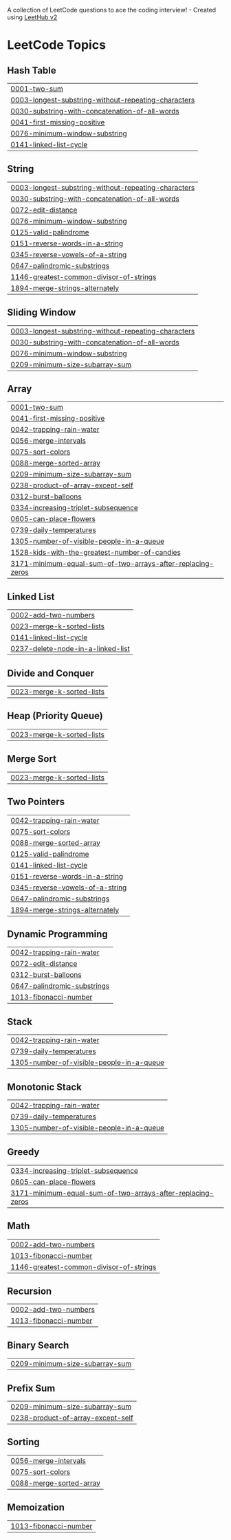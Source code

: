 A collection of LeetCode questions to ace the coding interview! - Created using [LeetHub v2](https://github.com/arunbhardwaj/LeetHub-2.0)
<!---LeetCode Topics Start-->
# LeetCode Topics
## Hash Table
|  |
| ------- |
| [0001-two-sum](https://github.com/NigelTanYong/Leetcode2025/tree/master/0001-two-sum) |
| [0003-longest-substring-without-repeating-characters](https://github.com/NigelTanYong/Leetcode2025/tree/master/0003-longest-substring-without-repeating-characters) |
| [0030-substring-with-concatenation-of-all-words](https://github.com/NigelTanYong/Leetcode2025/tree/master/0030-substring-with-concatenation-of-all-words) |
| [0041-first-missing-positive](https://github.com/NigelTanYong/Leetcode2025/tree/master/0041-first-missing-positive) |
| [0076-minimum-window-substring](https://github.com/NigelTanYong/Leetcode2025/tree/master/0076-minimum-window-substring) |
| [0141-linked-list-cycle](https://github.com/NigelTanYong/Leetcode2025/tree/master/0141-linked-list-cycle) |
## String
|  |
| ------- |
| [0003-longest-substring-without-repeating-characters](https://github.com/NigelTanYong/Leetcode2025/tree/master/0003-longest-substring-without-repeating-characters) |
| [0030-substring-with-concatenation-of-all-words](https://github.com/NigelTanYong/Leetcode2025/tree/master/0030-substring-with-concatenation-of-all-words) |
| [0072-edit-distance](https://github.com/NigelTanYong/Leetcode2025/tree/master/0072-edit-distance) |
| [0076-minimum-window-substring](https://github.com/NigelTanYong/Leetcode2025/tree/master/0076-minimum-window-substring) |
| [0125-valid-palindrome](https://github.com/NigelTanYong/Leetcode2025/tree/master/0125-valid-palindrome) |
| [0151-reverse-words-in-a-string](https://github.com/NigelTanYong/Leetcode2025/tree/master/0151-reverse-words-in-a-string) |
| [0345-reverse-vowels-of-a-string](https://github.com/NigelTanYong/Leetcode2025/tree/master/0345-reverse-vowels-of-a-string) |
| [0647-palindromic-substrings](https://github.com/NigelTanYong/Leetcode2025/tree/master/0647-palindromic-substrings) |
| [1146-greatest-common-divisor-of-strings](https://github.com/NigelTanYong/Leetcode2025/tree/master/1146-greatest-common-divisor-of-strings) |
| [1894-merge-strings-alternately](https://github.com/NigelTanYong/Leetcode2025/tree/master/1894-merge-strings-alternately) |
## Sliding Window
|  |
| ------- |
| [0003-longest-substring-without-repeating-characters](https://github.com/NigelTanYong/Leetcode2025/tree/master/0003-longest-substring-without-repeating-characters) |
| [0030-substring-with-concatenation-of-all-words](https://github.com/NigelTanYong/Leetcode2025/tree/master/0030-substring-with-concatenation-of-all-words) |
| [0076-minimum-window-substring](https://github.com/NigelTanYong/Leetcode2025/tree/master/0076-minimum-window-substring) |
| [0209-minimum-size-subarray-sum](https://github.com/NigelTanYong/Leetcode2025/tree/master/0209-minimum-size-subarray-sum) |
## Array
|  |
| ------- |
| [0001-two-sum](https://github.com/NigelTanYong/Leetcode2025/tree/master/0001-two-sum) |
| [0041-first-missing-positive](https://github.com/NigelTanYong/Leetcode2025/tree/master/0041-first-missing-positive) |
| [0042-trapping-rain-water](https://github.com/NigelTanYong/Leetcode2025/tree/master/0042-trapping-rain-water) |
| [0056-merge-intervals](https://github.com/NigelTanYong/Leetcode2025/tree/master/0056-merge-intervals) |
| [0075-sort-colors](https://github.com/NigelTanYong/Leetcode2025/tree/master/0075-sort-colors) |
| [0088-merge-sorted-array](https://github.com/NigelTanYong/Leetcode2025/tree/master/0088-merge-sorted-array) |
| [0209-minimum-size-subarray-sum](https://github.com/NigelTanYong/Leetcode2025/tree/master/0209-minimum-size-subarray-sum) |
| [0238-product-of-array-except-self](https://github.com/NigelTanYong/Leetcode2025/tree/master/0238-product-of-array-except-self) |
| [0312-burst-balloons](https://github.com/NigelTanYong/Leetcode2025/tree/master/0312-burst-balloons) |
| [0334-increasing-triplet-subsequence](https://github.com/NigelTanYong/Leetcode2025/tree/master/0334-increasing-triplet-subsequence) |
| [0605-can-place-flowers](https://github.com/NigelTanYong/Leetcode2025/tree/master/0605-can-place-flowers) |
| [0739-daily-temperatures](https://github.com/NigelTanYong/Leetcode2025/tree/master/0739-daily-temperatures) |
| [1305-number-of-visible-people-in-a-queue](https://github.com/NigelTanYong/Leetcode2025/tree/master/1305-number-of-visible-people-in-a-queue) |
| [1528-kids-with-the-greatest-number-of-candies](https://github.com/NigelTanYong/Leetcode2025/tree/master/1528-kids-with-the-greatest-number-of-candies) |
| [3171-minimum-equal-sum-of-two-arrays-after-replacing-zeros](https://github.com/NigelTanYong/Leetcode2025/tree/master/3171-minimum-equal-sum-of-two-arrays-after-replacing-zeros) |
## Linked List
|  |
| ------- |
| [0002-add-two-numbers](https://github.com/NigelTanYong/Leetcode2025/tree/master/0002-add-two-numbers) |
| [0023-merge-k-sorted-lists](https://github.com/NigelTanYong/Leetcode2025/tree/master/0023-merge-k-sorted-lists) |
| [0141-linked-list-cycle](https://github.com/NigelTanYong/Leetcode2025/tree/master/0141-linked-list-cycle) |
| [0237-delete-node-in-a-linked-list](https://github.com/NigelTanYong/Leetcode2025/tree/master/0237-delete-node-in-a-linked-list) |
## Divide and Conquer
|  |
| ------- |
| [0023-merge-k-sorted-lists](https://github.com/NigelTanYong/Leetcode2025/tree/master/0023-merge-k-sorted-lists) |
## Heap (Priority Queue)
|  |
| ------- |
| [0023-merge-k-sorted-lists](https://github.com/NigelTanYong/Leetcode2025/tree/master/0023-merge-k-sorted-lists) |
## Merge Sort
|  |
| ------- |
| [0023-merge-k-sorted-lists](https://github.com/NigelTanYong/Leetcode2025/tree/master/0023-merge-k-sorted-lists) |
## Two Pointers
|  |
| ------- |
| [0042-trapping-rain-water](https://github.com/NigelTanYong/Leetcode2025/tree/master/0042-trapping-rain-water) |
| [0075-sort-colors](https://github.com/NigelTanYong/Leetcode2025/tree/master/0075-sort-colors) |
| [0088-merge-sorted-array](https://github.com/NigelTanYong/Leetcode2025/tree/master/0088-merge-sorted-array) |
| [0125-valid-palindrome](https://github.com/NigelTanYong/Leetcode2025/tree/master/0125-valid-palindrome) |
| [0141-linked-list-cycle](https://github.com/NigelTanYong/Leetcode2025/tree/master/0141-linked-list-cycle) |
| [0151-reverse-words-in-a-string](https://github.com/NigelTanYong/Leetcode2025/tree/master/0151-reverse-words-in-a-string) |
| [0345-reverse-vowels-of-a-string](https://github.com/NigelTanYong/Leetcode2025/tree/master/0345-reverse-vowels-of-a-string) |
| [0647-palindromic-substrings](https://github.com/NigelTanYong/Leetcode2025/tree/master/0647-palindromic-substrings) |
| [1894-merge-strings-alternately](https://github.com/NigelTanYong/Leetcode2025/tree/master/1894-merge-strings-alternately) |
## Dynamic Programming
|  |
| ------- |
| [0042-trapping-rain-water](https://github.com/NigelTanYong/Leetcode2025/tree/master/0042-trapping-rain-water) |
| [0072-edit-distance](https://github.com/NigelTanYong/Leetcode2025/tree/master/0072-edit-distance) |
| [0312-burst-balloons](https://github.com/NigelTanYong/Leetcode2025/tree/master/0312-burst-balloons) |
| [0647-palindromic-substrings](https://github.com/NigelTanYong/Leetcode2025/tree/master/0647-palindromic-substrings) |
| [1013-fibonacci-number](https://github.com/NigelTanYong/Leetcode2025/tree/master/1013-fibonacci-number) |
## Stack
|  |
| ------- |
| [0042-trapping-rain-water](https://github.com/NigelTanYong/Leetcode2025/tree/master/0042-trapping-rain-water) |
| [0739-daily-temperatures](https://github.com/NigelTanYong/Leetcode2025/tree/master/0739-daily-temperatures) |
| [1305-number-of-visible-people-in-a-queue](https://github.com/NigelTanYong/Leetcode2025/tree/master/1305-number-of-visible-people-in-a-queue) |
## Monotonic Stack
|  |
| ------- |
| [0042-trapping-rain-water](https://github.com/NigelTanYong/Leetcode2025/tree/master/0042-trapping-rain-water) |
| [0739-daily-temperatures](https://github.com/NigelTanYong/Leetcode2025/tree/master/0739-daily-temperatures) |
| [1305-number-of-visible-people-in-a-queue](https://github.com/NigelTanYong/Leetcode2025/tree/master/1305-number-of-visible-people-in-a-queue) |
## Greedy
|  |
| ------- |
| [0334-increasing-triplet-subsequence](https://github.com/NigelTanYong/Leetcode2025/tree/master/0334-increasing-triplet-subsequence) |
| [0605-can-place-flowers](https://github.com/NigelTanYong/Leetcode2025/tree/master/0605-can-place-flowers) |
| [3171-minimum-equal-sum-of-two-arrays-after-replacing-zeros](https://github.com/NigelTanYong/Leetcode2025/tree/master/3171-minimum-equal-sum-of-two-arrays-after-replacing-zeros) |
## Math
|  |
| ------- |
| [0002-add-two-numbers](https://github.com/NigelTanYong/Leetcode2025/tree/master/0002-add-two-numbers) |
| [1013-fibonacci-number](https://github.com/NigelTanYong/Leetcode2025/tree/master/1013-fibonacci-number) |
| [1146-greatest-common-divisor-of-strings](https://github.com/NigelTanYong/Leetcode2025/tree/master/1146-greatest-common-divisor-of-strings) |
## Recursion
|  |
| ------- |
| [0002-add-two-numbers](https://github.com/NigelTanYong/Leetcode2025/tree/master/0002-add-two-numbers) |
| [1013-fibonacci-number](https://github.com/NigelTanYong/Leetcode2025/tree/master/1013-fibonacci-number) |
## Binary Search
|  |
| ------- |
| [0209-minimum-size-subarray-sum](https://github.com/NigelTanYong/Leetcode2025/tree/master/0209-minimum-size-subarray-sum) |
## Prefix Sum
|  |
| ------- |
| [0209-minimum-size-subarray-sum](https://github.com/NigelTanYong/Leetcode2025/tree/master/0209-minimum-size-subarray-sum) |
| [0238-product-of-array-except-self](https://github.com/NigelTanYong/Leetcode2025/tree/master/0238-product-of-array-except-self) |
## Sorting
|  |
| ------- |
| [0056-merge-intervals](https://github.com/NigelTanYong/Leetcode2025/tree/master/0056-merge-intervals) |
| [0075-sort-colors](https://github.com/NigelTanYong/Leetcode2025/tree/master/0075-sort-colors) |
| [0088-merge-sorted-array](https://github.com/NigelTanYong/Leetcode2025/tree/master/0088-merge-sorted-array) |
## Memoization
|  |
| ------- |
| [1013-fibonacci-number](https://github.com/NigelTanYong/Leetcode2025/tree/master/1013-fibonacci-number) |
<!---LeetCode Topics End-->